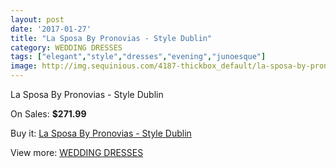 ```yaml
---
layout: post
date: '2017-01-27'
title: "La Sposa By Pronovias - Style Dublin"
category: WEDDING DRESSES
tags: ["elegant","style","dresses","evening","junoesque"]
image: http://img.sequinious.com/4187-thickbox_default/la-sposa-by-pronovias-style-dublin.jpg
---
```

La Sposa By Pronovias - Style Dublin

On Sales: **$271.99**
<a href="https://www.sequinious.com/wedding-dresses/1687-la-sposa-by-pronovias-style-dublin.html"><amp-img layout="responsive" width="600" height="600" src="//img.sequinious.com/4187-thickbox_default/la-sposa-by-pronovias-style-dublin.jpg" alt="La Sposa By Pronovias - Style Dublin 0" /></a>

Buy it: [La Sposa By Pronovias - Style Dublin](https://www.sequinious.com/wedding-dresses/1687-la-sposa-by-pronovias-style-dublin.html "La Sposa By Pronovias - Style Dublin")

View more: [WEDDING DRESSES](https://www.sequinious.com/2-wedding-dresses "WEDDING DRESSES")